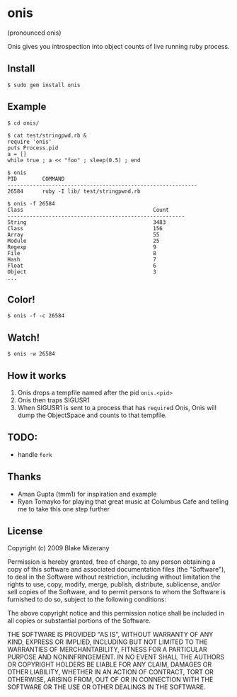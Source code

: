 # onis
(pronounced onis)

Onis gives you introspection into object counts of live running ruby process.

## Install

    $ sudo gem install onis

## Example

    $ cd onis/

    $ cat test/stringpwd.rb &
    require 'onis'
    puts Process.pid
    a = []
    while true ; a << "foo" ; sleep(0.5) ; end

    $ onis
    PID        COMMAND
    ------------------------------------------------------------
    26584      ruby -I lib/ test/stringpwnd.rb

    $ onis -f 26584
    Class                                         Count
    --------------------------------------------------------
    String                                        3483
    Class                                         156
    Array                                         55
    Module                                        25
    Regexp                                        9
    File                                          8
    Hash                                          7
    Float                                         6
    Object                                        3
    ...

## Color!

    $ onis -f -c 26584

## Watch!
    
    $ onis -w 26584

## How it works

  1. Onis drops a tempfile named after the pid `onis.<pid>`
  2. Onis then traps SIGUSR1
  3. When SIGUSR1 is sent to a process that
     has `require`d Onis, Onis will dump the ObjectSpace and counts
     to that tempfile.

## TODO:
  * handle `fork`

## Thanks
  - Aman Gupta (tmm1) for inspiration and example
  - Ryan Tomayko for playing that great music at Columbus Cafe
    and telling me to take this one step further

## License
Copyright (c) 2009 Blake Mizerany

Permission is hereby granted, free of charge, to any person
obtaining a copy of this software and associated documentation
files (the "Software"), to deal in the Software without
restriction, including without limitation the rights to use,
copy, modify, merge, publish, distribute, sublicense, and/or sell
copies of the Software, and to permit persons to whom the
Software is furnished to do so, subject to the following
conditions:

The above copyright notice and this permission notice shall be
included in all copies or substantial portions of the Software.

THE SOFTWARE IS PROVIDED "AS IS", WITHOUT WARRANTY OF ANY KIND,
EXPRESS OR IMPLIED, INCLUDING BUT NOT LIMITED TO THE WARRANTIES
OF MERCHANTABILITY, FITNESS FOR A PARTICULAR PURPOSE AND
NONINFRINGEMENT. IN NO EVENT SHALL THE AUTHORS OR COPYRIGHT
HOLDERS BE LIABLE FOR ANY CLAIM, DAMAGES OR OTHER LIABILITY,
WHETHER IN AN ACTION OF CONTRACT, TORT OR OTHERWISE, ARISING
FROM, OUT OF OR IN CONNECTION WITH THE SOFTWARE OR THE USE OR
OTHER DEALINGS IN THE SOFTWARE.
